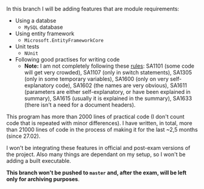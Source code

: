 In this branch I will be adding features that are module requirements:
 - Using a databse
   - `MySQL` database
 - Using entity framework
   - `Microsoft.EntityFrameworkCore`
 - Unit tests 
   - `NUnit`
 - Following good practises for writing code
   - **Note:** I am not completely following these [rules](https://github.com/DotNetAnalyzers/StyleCopAnalyzers/blob/master/documentation/ReadabilityRules.md): SA1101 (some code will get very crowded), SA1107 (only in switch statements), SA1305 (only in some temporary variables), SA1600 (only on very self-explanatory code), SA1602 (the names are very obvious), SA1611 (parameters are either self-explanatory, or have been explained in summary), SA1615 (usually it is explained in the summary), SA1633 (there isn't a need for a document headers).

This program has more than 2000 lines of practical code (I don't count code that is repeated with minor differences). I have written, in total, more than 21000 lines of code in the process of making it for the last ~2,5 months (since 27.02).

I won't be integrating these features in official and post-exam versions of the project. Also many things are dependant on my setup, so I won't be adding a built executable.

**This branch won't be pushed to `master` and, after the exam, will be left only for archiving purposes**.
